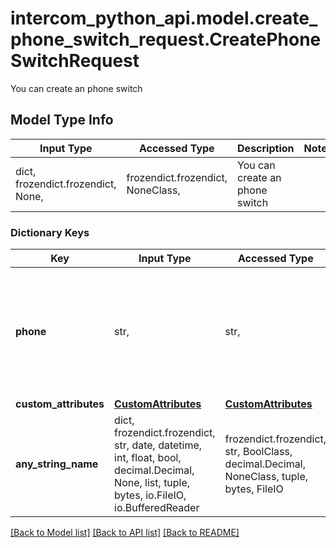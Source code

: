 # intercom_python_api.model.create_phone_switch_request.CreatePhoneSwitchRequest

You can create an phone switch

## Model Type Info
Input Type | Accessed Type | Description | Notes
------------ | ------------- | ------------- | -------------
dict, frozendict.frozendict, None,  | frozendict.frozendict, NoneClass,  | You can create an phone switch | 

### Dictionary Keys
Key | Input Type | Accessed Type | Description | Notes
------------ | ------------- | ------------- | ------------- | -------------
**phone** | str,  | str,  | Phone number in E.164 format, that will receive the SMS to continue the conversation in the Messenger. | 
**custom_attributes** | [**CustomAttributes**](CustomAttributes.md) | [**CustomAttributes**](CustomAttributes.md) |  | [optional] 
**any_string_name** | dict, frozendict.frozendict, str, date, datetime, int, float, bool, decimal.Decimal, None, list, tuple, bytes, io.FileIO, io.BufferedReader | frozendict.frozendict, str, BoolClass, decimal.Decimal, NoneClass, tuple, bytes, FileIO | any string name can be used but the value must be the correct type | [optional]

[[Back to Model list]](../../README.md#documentation-for-models) [[Back to API list]](../../README.md#documentation-for-api-endpoints) [[Back to README]](../../README.md)

